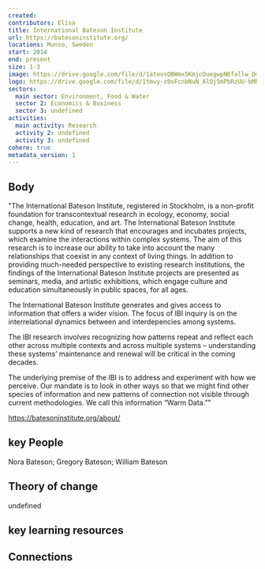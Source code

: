 ```yaml
---
created:
contributors: Elisa
title: International Bateson Institute
url: https://batesoninstitute.org/
locations: Munso, Sweden
start: 2014
end: present
size: 1-3
image: https://drive.google.com/file/d/1atevsQBWmx5KmjcOuegwpN6fallw_Dm-/view?usp=drive_link
logo: https://drive.google.com/file/d/1tmvy-z0sFcnbNuN_AlOj5mPbRzUU-bMh/view?usp=drive_link
sectors:
  main sector: Environment, Food & Water
  sector 2: Economics & Business
  sector 3: undefined
activities: 
  main activity: Research
  activity 2: undefined
  activity 3: undefined
cohere: true
metadata_version: 1
---
```



## Body

"The International Bateson Institute, registered in Stockholm, is a non-profit foundation for transcontextual research in ecology, economy, social change, health, education, and art. The International Bateson Institute supports a new kind of research that encourages and incubates projects, which examine the interactions within complex systems.
The aim of this research is to increase our ability to take into account the many relationships that coexist in any context of living things. In addition to providing much-needed perspective to existing research institutions, the findings of the International Bateson Institute projects are presented as seminars, media, and artistic exhibitions, which engage culture and education simultaneously in public spaces, for all ages.

The International Bateson Institute generates and gives access to information that offers a wider vision. The focus of IBI inquiry is on the interrelational dynamics between and interdepencies among systems.

The IBI research involves recognizing how patterns repeat and reflect each other across multiple contexts and across multiple systems – understanding these systems’ maintenance and renewal will be critical in the coming decades.

The underlying premise of the IBI is to address and experiment with how we perceive. Our mandate is to look in other ways so that we might find other species of information and new patterns of connection not visible through current methodologies. We call this information “Warm Data.”"

https://batesoninstitute.org/about/

## key People

Nora Bateson; Gregory Bateson; William Bateson

## Theory of change

undefined

## key learning resources



## Connections




